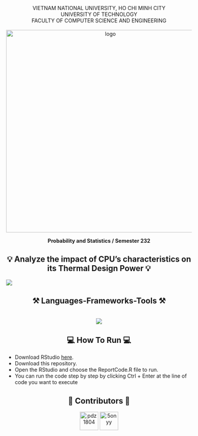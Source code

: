 <div align="center">
VIETNAM NATIONAL UNIVERSITY, HO CHI MINH CITY
<br />
UNIVERSITY OF TECHNOLOGY
<br />
FACULTY OF COMPUTER SCIENCE AND ENGINEERING
<br />
<br />

<img src="https://hcmut.edu.vn/img/nhanDienThuongHieu/01_logobachkhoasang.png" alt="logo" style="width: 550px; height: auto; align: center;">

**Probability and Statistics / Semester 232**
<br/>

</div>

<h2 align="center">💡 Analyze the impact of CPU’s characteristics on its Thermal Design Power 💡</h2>

![](/img/homepage.png)

<h2 align="center">⚒️ Languages-Frameworks-Tools ⚒️</h2>
<br/>
<div align="center">
    <img src="https://skillicons.dev/icons?i=python,r,vscode,github,git" />
</div>

<h2 align="center">💻 How To Run 💻</h2>

- Download RStudio [here](https://posit.co/download/rstudio-desktop/).
- Download this repository.
- Open the RStudio and choose the ReportCode.R file to run.
- You can run the code step by step by clicking Ctrl + Enter at the line of code you want to execute

<h2 align="center">💟 Contributors 💟</h2>

<div align="center">
    <a href="https://github.com/pdz1804"><img src="https://avatars.githubusercontent.com/u/123137268?v=4" title="pdz1804" width="50" height="50"></a>
    <a href="https://github.com/5onyy"><img src="https://avatars.githubusercontent.com/u/117330566?v=4" title="5onyy" width="50" height="50"></a>
</div>
